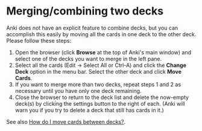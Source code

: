 # Merging/combining two decks

Anki does not have an explicit feature to combine decks, but you can accomplish this easily by moving all the cards in one deck to the other deck. Please follow these steps:

1. Open the browser (click **Browse** at the top of Anki's main window) and select one of the decks you want to merge in the left pane.
2. Select all the cards (Edit → Select All or Ctrl-A) and click the **Change Deck** option in the menu bar. Select the other deck and click **Move Cards**.
3. If you want to merge more than two decks, repeat steps 1 and 2 as necessary until you have only one deck remaining.
4. Close the browser to return to the deck list and delete the now-empty deck(s) by clicking the settings button to the right of each. (Anki will warn you if you try to delete a deck that still has cards in it.)

See also [How do I move cards between decks?](https://anki.tenderapp.com/kb/collection-management/how-do-i-move-cards-between-decks).